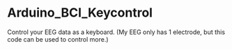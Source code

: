 # Arduino_BCI_Keycontrol
Control your EEG data as a keyboard. (My EEG only has 1 electrode, but this code can be used to control more.)
